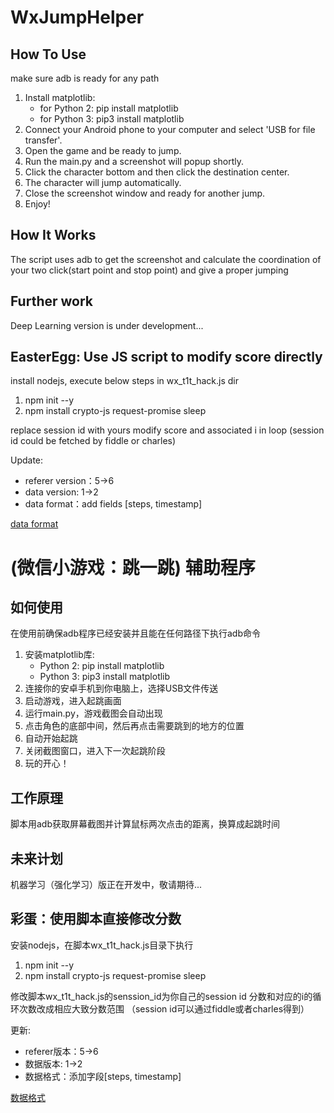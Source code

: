 # WxJumpHelper

## How To Use
make sure adb is ready for any path
1. Install matplotlib:
    * for Python 2: pip install matplotlib
    * for Python 3: pip3 install matplotlib
2. Connect your Android phone to your computer and select 'USB for file transfer'.
3. Open the game and be ready to jump.
4. Run the main.py and a screenshot will popup shortly.
5. Click the character bottom and then click the destination center.
6. The character will jump automatically.
7. Close the screenshot window and ready for another jump.
8. Enjoy!

## How It Works
The script uses adb to get the screenshot and calculate the coordination of your two click(start point and stop point) and give a proper jumping

## Further work
Deep Learning version is under development...

## EasterEgg: Use JS script to modify score directly
install nodejs, execute below steps in wx_t1t_hack.js dir
1. npm init --y
2. npm install crypto-js request-promise sleep

replace session id with yours
modify score and associated i in loop
(session id could be fetched by fiddle or charles)

Update:
* referer version：5->6
* data version: 1->2
* data format：add fields [steps, timestamp]

[data format](https://github.com/chucklqsun/WxJumpHelper/blob/master/send_data_format.txt)


# (微信小游戏：跳一跳) 辅助程序
## 如何使用
在使用前确保adb程序已经安装并且能在任何路径下执行adb命令

1. 安装matplotlib库:
    * Python 2: pip install matplotlib
    * Python 3: pip3 install matplotlib
2. 连接你的安卓手机到你电脑上，选择USB文件传送
3. 启动游戏，进入起跳画面
4. 运行main.py，游戏截图会自动出现
5. 点击角色的底部中间，然后再点击需要跳到的地方的位置
6. 自动开始起跳
7. 关闭截图窗口，进入下一次起跳阶段
8. 玩的开心！

## 工作原理
脚本用adb获取屏幕截图并计算鼠标两次点击的距离，换算成起跳时间

## 未来计划
机器学习（强化学习）版正在开发中，敬请期待...

## 彩蛋：使用脚本直接修改分数
安装nodejs，在脚本wx_t1t_hack.js目录下执行
1. npm init --y
2. npm install crypto-js request-promise sleep

修改脚本wx_t1t_hack.js的senssion_id为你自己的session id
分数和对应的i的循环次数改成相应大致分数范围
（session id可以通过fiddle或者charles得到）

更新:
* referer版本：5->6
* 数据版本: 1->2
* 数据格式：添加字段[steps, timestamp]

[数据格式](https://github.com/chucklqsun/WxJumpHelper/blob/master/send_data_format.txt)
